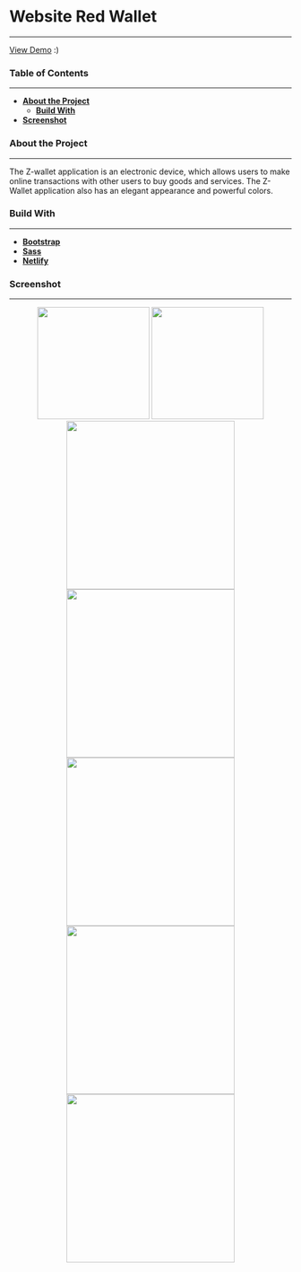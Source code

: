 # Website Red Wallet
---
[View Demo](https://red-wallet.netlify.app/login.html "Demo Program!") :)

### Table of Contents
---

+ __[About the Project](https://)__
  - __[Build With](https://)__
+ __[Screenshot](https://)__


### About the Project
---
The Z-wallet application is an electronic device, which allows users to make online transactions with other users to buy goods and services. The Z-Wallet application also has an elegant appearance and powerful colors.

### Build With
---
+ __[Bootstrap](https://getbootstrap.com/)__
+ __[Sass](https://sass-lang.com/)__
+ __[Netlify](https://www.netlify.com/)__

### Screenshot
---
<div align=center>
   <img width="200" src="https://github.com/herenacreative/Red-Wallet/blob/master/screenshot/Screenshot_2020-09-25-07-03-10-681_com.android.chrome.jpg"> 
  <img width="200" src="https://github.com/herenacreative/Red-Wallet/blob/master/screenshot/Screenshot_2020-09-25-07-03-52-222_com.android.chrome.jpg"> 
  <img width="300" src="https://github.com/herenacreative/Red-Wallet/blob/master/screenshot/Screenshot_2020-09-24_21-17-31.png"> 
  <img width="300" src="https://github.com/herenacreative/Red-Wallet/blob/master/screenshot/Screenshot_2020-09-24_21-17-45.png"> 
  <img width="300" src="https://github.com/herenacreative/Red-Wallet/blob/master/screenshot/Screenshot_2020-09-24_21-17-58.png"> 
  <img width="300" src="https://github.com/herenacreative/Red-Wallet/blob/master/screenshot/Screenshot_2020-09-24_21-18-15.png"> 
 <img width="300" src="https://github.com/herenacreative/Red-Wallet/blob/master/screenshot/landing%20page%20v1.png"> 
</div>
